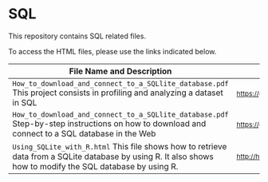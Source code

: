 # SQL

This repository contains SQL related files.

To access the HTML files, please use the links indicated below.

File Name and Description                                             | File Link   
--------------------------------------------------------------------- | ----------
<code>How_to_download_and_connect_to_a_SQLlite_database.pdf</code> This project consists in profiling and analyzing a dataset in SQL | <sub>https://github.com/BerniHacker/SQL/blob/master/How_to_download_and_connect_to_a_SQLlite_database.pdf</sub>
<code>How_to_download_and_connect_to_a_SQLlite_database.pdf</code> Step-by-step instructions on how to download and connect to a SQL database in the Web | <sub>https://github.com/BerniHacker/SQL/blob/master/How_to_download_and_connect_to_a_SQLlite_database.pdf</sub>
<code>Using_SQLite_with_R.html</code> This file shows how to retrieve data from a SQLite database by using R. It also shows how to modify the SQL database by using R. | <sub>http://htmlpreview.github.io/?https://github.com/BerniHacker/SQL/blob/master/Using_SQLite_with_R.html</sub>
